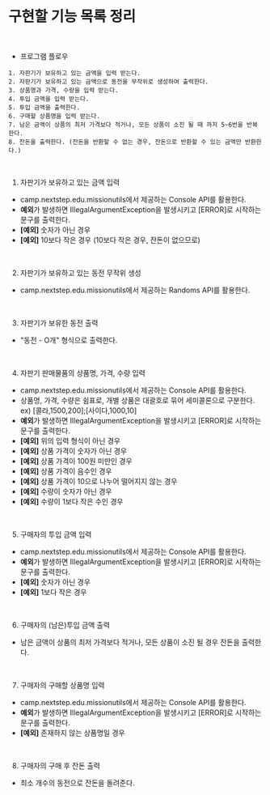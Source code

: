 # 구현할 기능 목록 정리

<br>

- 프로그램 플로우
~~~
1. 자판기가 보유하고 있는 금액을 입력 받는다.
2. 자판기가 보유하고 있는 금액으로 동전을 무작위로 생성하여 출력한다.
3. 상품명과 가격, 수량을 입력 받는다. 
4. 투입 금액을 입력 받는다.
5. 투입 금액을 출력한다.
6. 구매할 상품명을 입력 받는다.
7. 남은 금액이 상품의 최저 가격보다 적거나, 모든 상품이 소진 될 때 까지 5~6번을 반복한다.
8. 잔돈을 출력한다. (잔돈을 반환할 수 없는 경우, 잔돈으로 반환할 수 있는 금액만 반환한다.)
~~~

<br>

1. 자판기가 보유하고 있는 금액 입력
- camp.nextstep.edu.missionutils에서 제공하는 Console API를 활용한다.
- **예외**가 발생하면 IllegalArgumentException을 발생시키고 [ERROR]로 시작하는 문구를 출력한다.
- **[예외]** 숫자가 아닌 경우
- **[예외]** 10보다 작은 경우 (10보다 작은 경우, 잔돈이 없으므로)

<br>

2. 자판기가 보유하고 있는 동전 무작위 생성
- camp.nextstep.edu.missionutils에서 제공하는 Randoms API를 활용한다.

<br>

3. 자판기가 보유한 동전 출력
- "동전 - O개" 형식으로 출력한다.

<br>

4. 자판기 판매물품의 상품명, 가격, 수량 입력
- camp.nextstep.edu.missionutils에서 제공하는 Console API를 활용한다.
- 상품명, 가격, 수량은 쉼표로, 개별 상품은 대괄호로 묶어 세미콜론으로 구분한다. ex) [콜라,1500,200];[사이다,1000,10]
- **예외**가 발생하면 IllegalArgumentException을 발생시키고 [ERROR]로 시작하는 문구를 출력한다. 
- **[예외]** 위의 입력 형식이 아닌 경우
- **[예외]** 상품 가격이 숫자가 아닌 경우
- **[예외]** 상품 가격이 100원 미만인 경우
- **[예외]** 상품 가격이 음수인 경우
- **[예외]** 상품 가격이 10으로 나누어 떨어지지 않는 경우
- **[예외]** 수량이 숫자가 아닌 경우
- **[예외]** 수량이 1보다 작은 수인 경우

<br>

5. 구매자의 투입 금액 입력
- camp.nextstep.edu.missionutils에서 제공하는 Console API를 활용한다.
- **예외**가 발생하면 IllegalArgumentException을 발생시키고 [ERROR]로 시작하는 문구를 출력한다. 
- **[예외]** 숫자가 아닌 경우
- **[예외]** 1보다 작은 경우

<br>

6. 구매자의 (남은)투입 금액 출력
- 남은 금액이 상품의 최저 가격보다 적거나, 모든 상품이 소진 될 경우 잔돈을 출력한다.

<br>

7. 구매자의 구매할 상품명 입력
- camp.nextstep.edu.missionutils에서 제공하는 Console API를 활용한다.
- **예외**가 발생하면 IllegalArgumentException을 발생시키고 [ERROR]로 시작하는 문구를 출력한다. 
- **[예외]** 존재하지 않는 상품명일 경우

<br>

8. 구매자의 구매 후 잔돈 출력
- 최소 개수의 동전으로 잔돈을 돌려준다.